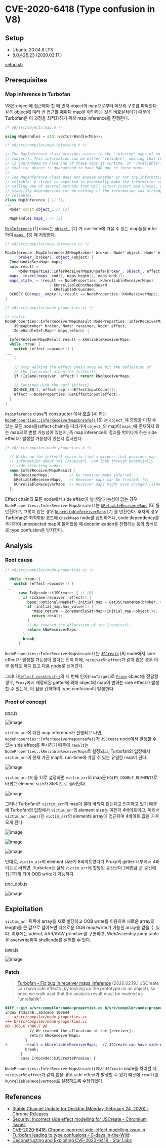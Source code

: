 # CVE-2020-6418 (Type confusion in V8)

## Setup

- Ubuntu 20.04.6 LTS
- [8.0.426.23](https://chromium.googlesource.com/v8/v8.git/+/refs/tags/8.0.426.23) (2020.02.17.)

[setup.sh](./setup.sh)

## Prerequisites

### Map inference in Turbofan

V8은 object에 접근해야 할 때 먼저 object의 map으로부터 메모리 구조를 파악한다. 같은 object에 여러 번 접근할 때마다 map을 확인하는 것은 비효율적이기 때문에 Turbofan은 이 과정을 최적화하기 위해 map inference를 진행한다.

```c++
/* v8/src/objects/map.h */

using MapHandles = std::vector<Handle<Map>>;
```

```c++
/* v8/src/compiler/map-inference.h */

// The MapInference class provides access to the "inferred" maps of an
// {object}. This information can be either "reliable", meaning that the object
// is guaranteed to have one of these maps at runtime, or "unreliable", meaning
// that the object is guaranteed to have HAD one of these maps.
//
// The MapInference class does not expose whether or not the information is
// reliable. A client is expected to eventually make the information reliable by
// calling one of several methods that will either insert map checks, or record
// stability dependencies (or do nothing if the information was already
// reliable).
class MapInference { // [1]
...
  Node* const object_; // [2]

  MapHandles maps_; // [3]
```

[`MapInference`](https://source.chromium.org/chromium/v8/v8/+/refs/tags/8.0.426.23:src/compiler/map-inference.h;l=35) \[1\] class는 [`object_`](https://source.chromium.org/chromium/v8/v8/+/refs/tags/8.0.426.23:src/compiler/map-inference.h;l=83) \[2\] 가 run-time에 가질 수 있는 map들을 infer하여 [`maps_`](https://source.chromium.org/chromium/v8/v8/+/refs/tags/8.0.426.23:src/compiler/map-inference.h;l=85) \[3\] 에 저장한다.

```c++
/* v8/src/compiler/map-inference.cc */

MapInference::MapInference(JSHeapBroker* broker, Node* object, Node* effect)
    : broker_(broker), object_(object) {
  ZoneHandleSet<Map> maps;
  auto result =
      NodeProperties::InferReceiverMapsUnsafe(broker_, object_, effect, &maps); // [4]
  maps_.insert(maps_.end(), maps.begin(), maps.end());
  maps_state_ = (result == NodeProperties::kUnreliableReceiverMaps)
                    ? kUnreliableDontNeedGuard
                    : kReliableOrGuarded;
  DCHECK_EQ(maps_.empty(), result == NodeProperties::kNoReceiverMaps);
}
```

```c++
/* v8/src/compiler/node-properties.cc */

// static
NodeProperties::InferReceiverMapsResult NodeProperties::InferReceiverMapsUnsafe( // [5]
    JSHeapBroker* broker, Node* receiver, Node* effect,
    ZoneHandleSet<Map>* maps_return) {
...
  InferReceiverMapsResult result = kReliableReceiverMaps;
  while (true) {
    switch (effect->opcode()) {
...
    }

    // Stop walking the effect chain once we hit the definition of
    // the {receiver} along the {effect}s.
    if (IsSame(receiver, effect)) return kNoReceiverMaps;

    // Continue with the next {effect}.
    DCHECK_EQ(1, effect->op()->EffectInputCount());
    effect = NodeProperties::GetEffectInput(effect);
  }
}
```

`Mapinference` class의 constructor 에서 [호출](https://source.chromium.org/chromium/v8/v8/+/refs/tags/8.0.426.23:src/compiler/map-inference.cc;l=22) \[4\] 하는 [`NodeProperties::InferReceiverMapsUnsafe()`](https://source.chromium.org/chromium/v8/v8/+/refs/tags/8.0.426.23:src/compiler/node-properties.cc;l=399) \[5\] 는 `object_`에 영향을 미칠 수 있는 모든 node들(effect chain)을 따라가며 `object_`의 map이 `maps_`에 존재하지 않는 map으로 변할 가능성이 있는지, 즉 map inference의 결과를 벗어나게 하는 side effect가 발생할 가능성이 있는지 검사한다.

```c++
/* v8/src/compiler/node-properties.h */

  // Walks up the {effect} chain to find a witness that provides map
  // information about the {receiver}. Can look through potentially
  // side effecting nodes.
  enum InferReceiverMapsResult {
    kNoReceiverMaps,         // No receiver maps inferred.
    kReliableReceiverMaps,   // Receiver maps can be trusted. [6]
    kUnreliableReceiverMaps  // Receiver maps might have changed (side-effect). [7]
  };
```

Effect chain의 모든 node에서 side effect가 발생할 가능성이 없는 경우 `NodeProperties::InferReceiverMapsUnsafe()`는 [`kReliableReceiverMaps`](https://source.chromium.org/chromium/v8/v8/+/refs/tags/8.0.426.23:src/compiler/node-properties.h;l=151) \[6\] 를 반환하고, 그렇지 않은 경우 [`kUnreliableReceiverMaps`](https://source.chromium.org/chromium/v8/v8/+/refs/tags/8.0.426.23:src/compiler/node-properties.h;l=152) \[7\] 를 반환한다. 후자의 경우 Turbofan은 최적화된 코드에 `CheckMaps` node를 삽입하거나, code dependency를 추가하여 unexpected map이 들어왔을 때 deoptimization을 진행하는 등의 방식으로 type confusion을 방지한다.

## Analysis

### Root cause

```c++
/* v8/src/compiler/node-properties.cc */

  while (true) {
    switch (effect->opcode()) {
...
      case IrOpcode::kJSCreate: { // [8]
        if (IsSame(receiver, effect)) {
          base::Optional<MapRef> initial_map = GetJSCreateMap(broker, receiver);
          if (initial_map.has_value()) {
            *maps_return = ZoneHandleSet<Map>(initial_map->object());
            return result;
          }
          // We reached the allocation of the {receiver}.
          return kNoReceiverMaps;
        }
        break;
      }
```

`NodeProperties::InferReceiverMapsUnsafe()`는 [`JSCreate`](https://source.chromium.org/chromium/v8/v8/+/refs/tags/8.0.426.23:src/compiler/node-properties.cc;l=441) \[8\] node에서 side effect가 발생할 가능성이 없다는 전제 하에, `receiver`와 `effect`가 같지 않은 경우 아무 동작도 하지 않고 다음 node로 넘어간다.

그러나 [`Reflect.construct()`](https://developer.mozilla.org/en-US/docs/Web/JavaScript/Reference/Global_Objects/Reflect/construct)의 세 번째 인자(`newTarget`)로 [`Proxy`](https://developer.mozilla.org/en-US/docs/Web/JavaScript/Reference/Global_Objects/Proxy) object를 전달할 경우, `Proxy`에서 재정의된 getter에 의해 object의 map이 변하는 side effect가 발생할 수 있는데, 이 점을 간과하여 type confusion이 발생한다.

### Proof of concept

[poc.js](./poc.js)

![image](https://github.com/user-attachments/assets/3af7210c-3b78-47a4-b170-c27189008e60)

`victim_arr`에 대한 map inference가 진행되고 나면, `NodeProperties::InferReceiverMapsUnsafe()`가 `JSCreate` node에서 발생할 수 있는 side effect를 무시하기 때문에 `result`는 `NodeProperties::kReliableReceiverMaps`로 설정되고, Turbofan의 입장에서 `victim_arr`이 현재 가진 map이 run-time에 가질 수 있는 유일한 map이 된다.

![image](https://github.com/user-attachments/assets/141a70c7-0ccb-4e49-ac9f-3aea10ade284)

`victim_arr[0]`을 1.1로 설정하면 `victim_arr`의 map은 `HOLEY_DOUBLE_ELEMENTS`로 바뀌고 element size가 8바이트로 늘어난다.

![image](https://github.com/user-attachments/assets/7f16c550-2a9e-4784-ba38-a70019d3c660)

그러나 Turbofan은 `victim_arr`의 map이 절대 바뀌지 않는다고 인지하고 있기 때문에 Turbofan의 입장에서 `victim_arr`의 element size는 여전히 4바이트이고, 따라서 `victim_arr.pop()`은 `victim_arr`의 elements array에 접근하여 4바이트 값을 가져오게 된다.

![image](https://github.com/user-attachments/assets/93984744-35a8-40b0-812f-b69ec53cdbc6)

![image](https://github.com/user-attachments/assets/4ec75a38-3646-4cbc-aa7c-cbaf94670739)

![image](https://github.com/user-attachments/assets/3868ce97-f0ed-4104-98ac-6558f5d6f180)

반대로, `victim_arr`의 element size가 8바이트였다가 Proxy의 getter 내부에서 4바이트로 바뀌면, Turbofan은 실제 `victim_arr`에 할당된 공간보다 2배만큼 큰 공간에 접근하게 되어 OOB write가 가능하다.

[poc_oob.js](./poc_oob.js)

![image](https://github.com/user-attachments/assets/b769c8c4-1280-4f7d-8862-f07698d450dc)

## Exploitation

`victim_arr` 뒤쪽에 array를 새로 할당하고 OOB write를 이용하여 새로운 array의 length를 큰 값으로 덮어쓰면 자유로운 OOB read/write가 가능한 array를 얻을 수 있다. 이후에는 addrof, AAR/AAW primitive를 구현하고, WebAssembly jump table을 overwrite하여 shellcode를 실행할 수 있다.

[pwn.js](./pwn.js)

![image](https://github.com/user-attachments/assets/109e0e51-3b00-4db4-a5e8-87a5c017b3c0)

### Patch

> [Turbofan - Fix bug in receiver maps inference](https://chromium.googlesource.com/v8/v8.git/+/fb0a60e15695466621cf65932f9152935d859447) (2020.02.19.)
> JSCreate can have side effects (by looking up the prototype on an object), so once we walk past that the analysis result must be marked as "unreliable".

```diff
diff --git a/src/compiler/node-properties.cc b/src/compiler/node-properties.cc
index f43a348..ab4ced6 100644
--- a/src/compiler/node-properties.cc
+++ b/src/compiler/node-properties.cc
@@ -386,6 +386,7 @@
           // We reached the allocation of the {receiver}.
           return kNoReceiverMaps;
         }
+        result = kUnreliableReceiverMaps;  // JSCreate can have side-effect.
         break;
       }
       case IrOpcode::kJSCreatePromise: {
```

`NodeProperties::InferReceiverMapsUnsafe()`에서 `JSCreate` node를 처리할 때, `receiver`와 `effect`가 같지 않을 경우 side effect가 발생할 수 있기 때문에 `result`를 `kUnreliableReceiverMaps`로 설정하도록 수정되었다.

## References

- [Stable Channel Update for Desktop (Monday, February 24, 2020) - Chrome Releases](https://chromereleases.googleblog.com/2020/02/stable-channel-update-for-desktop_24.html)
- [Security: Incorrect side effect modelling for JSCreate - Chromium Issues](https://issues.chromium.org/issues/40051542)
- [CVE-2020-6418: Chrome incorrect side-effect modelling issue in Turbofan leading to type confusions - 0-days In-the-Wild](https://googleprojectzero.github.io/0days-in-the-wild/0day-RCAs/2020/CVE-2020-6418.html)
- [Deconstructing and Exploiting CVE-2020-6418 - Star Labs](https://starlabs.sg/blog/2022/12-deconstructing-and-exploiting-cve-2020-6418/)
